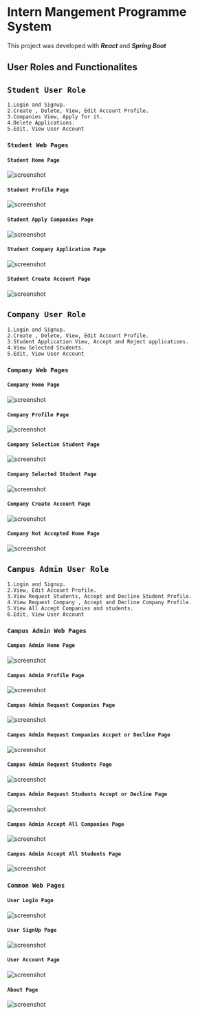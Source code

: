 # Intern Mangement Programme System

This project was developed with ***React*** and ***Spring Boot***

## User Roles and Functionalites

## `Student User Role`

    1.Login and Signup.
    2.Create , Delete, View, Edit Account Profile.
    3.Companies View, Apply for it.
    4.Delete Applications.
    5.Edit, View User Account

### `Student Web Pages`

#### `Student Home Page`

![screenshot](https://github.com/WTGihan/intern-manage/blob/master/img/student/StudentHome.JPG)

#### `Student Profile Page`

![screenshot](https://github.com/WTGihan/intern-manage/blob/master/img/student/StudentProfile.JPG)

#### `Student Apply Companies Page`

![screenshot](https://github.com/WTGihan/intern-manage/blob/master/img/student/Student%20ApplyCompanies.JPG)

#### `Student Company Application Page`

![screenshot](https://github.com/WTGihan/intern-manage/blob/master/img/student/StudentCompanyApplication.JPG)

#### `Student Create Account Page`

![screenshot](https://github.com/WTGihan/intern-manage/blob/master/img/common/CreateStudent.JPG)

## `Company User Role`

    1.Login and Signup.
    2.Create , Delete, View, Edit Account Profile.
    3.Student Application View, Accept and Reject applications.
    4.View Selected Students.
    5.Edit, View User Account

### `Company Web Pages`

#### `Company Home Page`

![screenshot](https://github.com/WTGihan/intern-manage/blob/master/img/company/CompanyHome.JPG)

#### `Company Profile Page`

![screenshot](https://github.com/WTGihan/intern-manage/blob/master/img/company/CompanyProfile.JPG)

#### `Company Selection Student Page`

![screenshot](https://github.com/WTGihan/intern-manage/blob/master/img/company/SelectStudent.JPG)

#### `Company Selected Student Page`

![screenshot](https://github.com/WTGihan/intern-manage/blob/master/img/company/SelectedStudents.JPG)

#### `Company Create Account Page`

![screenshot](https://github.com/WTGihan/intern-manage/blob/master/img/common/CompanyCreate.JPG)

#### `Company Not Accepted Home Page`

![screenshot](https://github.com/WTGihan/intern-manage/blob/master/img/company/NotAccpetedCompanyPage.JPG)

## `Campus Admin User Role`

    1.Login and Signup.
    2.View, Edit Account Profile.
    3.View Request Students, Accept and Decline Student Profile.
    4.View Request Company , Accept and Decline Company Profile.
    5.View All Accept Companies and students.
    6.Edit, View User Account

### `Campus Admin Web Pages`

#### `Campus Admin Home Page`

![screenshot](https://github.com/WTGihan/intern-manage/blob/master/img/admin/AdminHome.JPG)

#### `Campus Admin Profile Page`

![screenshot](https://github.com/WTGihan/intern-manage/blob/master/img/admin/AdminProfile.JPG)

#### `Campus Admin Request Companies Page`

![screenshot](https://github.com/WTGihan/intern-manage/blob/master/img/admin/RequestCompanies.JPG)

#### `Campus Admin Request Companies Accpet or Decline Page`

![screenshot](https://github.com/WTGihan/intern-manage/blob/master/img/admin/RequestCompaniesAcceptDecline.JPG)

#### `Campus Admin Request Students Page`

![screenshot](https://github.com/WTGihan/intern-manage/blob/master/img/admin/RequestStudents.JPG)

#### `Campus Admin Request Students Accept or Decline Page`

![screenshot](https://github.com/WTGihan/intern-manage/blob/master/img/admin/RequestStudentsAcceptDecline.JPG)

#### `Campus Admin Accept All Companies Page`

![screenshot](https://github.com/WTGihan/intern-manage/blob/master/img/admin/AcceptAllCompanies.JPG)

#### `Campus Admin Accept All Students Page`

![screenshot](https://github.com/WTGihan/intern-manage/blob/master/img/admin/AcceptAllStudents.JPG)

### `Common Web Pages`

#### `User Login Page`

![screenshot](https://github.com/WTGihan/intern-manage/blob/master/img/common/Login.JPG)

#### `User SignUp Page`

![screenshot](https://github.com/WTGihan/intern-manage/blob/master/img/common/SignUp.JPG)

#### `User Account Page`

![screenshot](https://github.com/WTGihan/intern-manage/blob/master/img/common/UserAccount.JPG)

#### `About Page`

![screenshot](https://github.com/WTGihan/intern-manage/blob/master/img/common/About.JPG)
